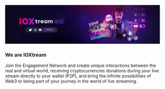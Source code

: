 <img src="/profile/profile.png">

### We are IOXtream
Join the Engagement Network and create unique interactions between the real and virtual world, receiving cryptocurrencies donations during your live stream directly to your wallet (P2P), and bring the infinite possibilities of Web3 to being part of your journey in the world of live streaming.
